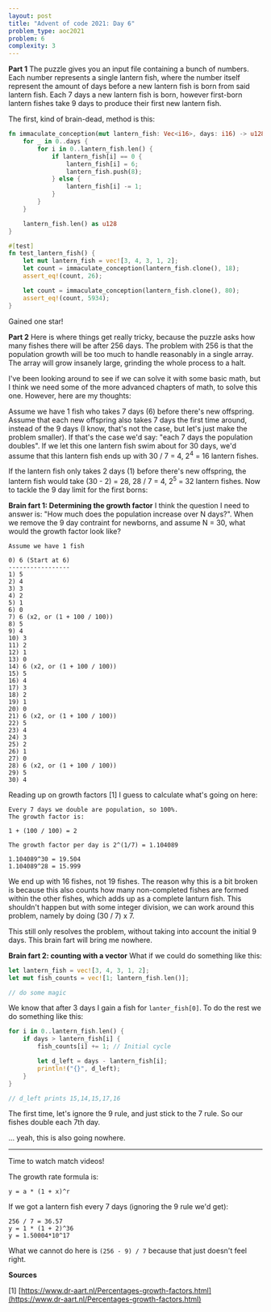 ```yaml
---
layout: post
title: "Advent of code 2021: Day 6"
problem_type: aoc2021
problem: 6
complexity: 3
---
```


**Part 1**
The puzzle gives you an input file containing a bunch of numbers. Each number represents a single lantern fish, where the number itself represent the amount of days before a new lantern fish is born from said lantern fish. Each 7 days a new lantern fish is born, however first-born lantern fishes take 9 days to produce their first new lantern fish.

The first, kind of brain-dead, method is this:

```rust
fn immaculate_conception(mut lantern_fish: Vec<i16>, days: i16) -> u128 {
    for _ in 0..days {
        for i in 0..lantern_fish.len() {
            if lantern_fish[i] == 0 {
                lantern_fish[i] = 6;
                lantern_fish.push(8);
            } else {
                lantern_fish[i] -= 1;
            }
        }
    }

    lantern_fish.len() as u128
}

#[test]
fn test_lantern_fish() {
    let mut lantern_fish = vec![3, 4, 3, 1, 2];
    let count = immaculate_conception(lantern_fish.clone(), 18);
    assert_eq!(count, 26);

    let count = immaculate_conception(lantern_fish.clone(), 80);
    assert_eq!(count, 5934);
}
```

Gained one star!

**Part 2**
Here is where things get really tricky, because the puzzle asks how many fishes there will be after 256 days. The problem with 256 is that the population growth will be too much to handle reasonably in a single array. The array will grow insanely large, grinding the whole process to a halt.

I've been looking around to see if we can solve it with some basic math, but I think we need some of the more advanced chapters of math, to solve this one. However, here are my thoughts:

Assume we have 1 fish who takes 7 days (6) before there's new offspring. Assume that each new offspring also takes 7 days the first time around, instead of the 9 days (I know, that's not the case, but let's just make the problem smaller). If that's the case we'd say: "each 7 days the population doubles". If we let this one lantern fish swim about for 30 days, we'd assume that this lantern fish ends up with 30 / 7 = 4, 2<sup>4</sup> = 16 lantern fishes.

If the lantern fish only takes 2 days (1) before there's new offspring, the lantern fish would take (30 - 2) = 28, 28 / 7 = 4, 2<sup>5</sup> = 32 lantern fishes. Now to tackle the 9 day limit for the first borns:

**Brain fart 1: Determining the growth factor**
I think the question I need to answer is: "How much does the population increase over N days?". When we remove the 9 day contraint for newborns, and assume N = 30, what would the growth factor look like?

```
Assume we have 1 fish

0) 6 (Start at 6)
-----------------
1) 5
2) 4
3) 3
4) 2
5) 1
6) 0
7) 6 (x2, or (1 + 100 / 100))
8) 5
9) 4
10) 3
11) 2
12) 1
13) 0
14) 6 (x2, or (1 + 100 / 100))
15) 5
16) 4
17) 3
18) 2
19) 1
20) 0
21) 6 (x2, or (1 + 100 / 100))
22) 5
23) 4
24) 3
25) 2
26) 1
27) 0
28) 6 (x2, or (1 + 100 / 100))
29) 5
30) 4
```

Reading up on growth factors [1] I guess to calculate what's going on here:

```
Every 7 days we double are population, so 100%.
The growth factor is:

1 + (100 / 100) = 2

The growth factor per day is 2^(1/7) = 1.104089

1.104089^30 = 19.504
1.104089^28 = 15.999
```

We end up with 16 fishes, not 19 fishes. The reason why this is a bit broken is because this also counts how many non-completed fishes are formed within the other fishes, which adds up as a complete lanturn fish. This shouldn't happen but with some integer division, we can work around this problem, namely by doing (30 / 7) x 7.

This still only resolves the problem, without taking into account the initial 9 days. This brain fart will bring me nowhere.

**Brain fart 2: counting with a vector**
What if we could do something like this:

```rust
let lantern_fish = vec![3, 4, 3, 1, 2];
let mut fish_counts = vec![1; lantern_fish.len()];

// do some magic
```

We know that after 3 days I gain a fish for `lanter_fish[0]`. To do the rest we do something like this:

```rust
for i in 0..lantern_fish.len() {
    if days > lantern_fish[i] {
        fish_counts[i] += 1; // Initial cycle

        let d_left = days - lantern_fish[i];
        println!("{}", d_left);
    }
}

// d_left prints 15,14,15,17,16
```

The first time, let's ignore the 9 rule, and just stick to the 7 rule. So our fishes double each 7th day.

... yeah, this is also going nowhere.

---

Time to watch match videos!

The growth rate formula is:

```
y = a * (1 + x)^r
```

If we got a lantern fish every 7 days (ignoring the 9 rule we'd get):

```
256 / 7 = 36.57
y = 1 * (1 + 2)^36
y = 1.50004*10^17
```

What we cannot do here is `(256 - 9) / 7` because that just doesn't feel right.

**Sources**

\[1\] [https://www.dr-aart.nl/Percentages-growth-factors.html](https://www.dr-aart.nl/Percentages-growth-factors.html)
